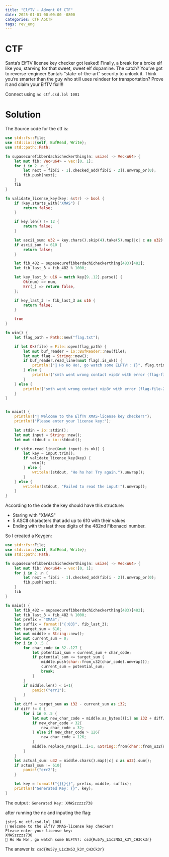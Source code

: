 ```yaml
---
title: "ElfTV - Advent Of CTF"
date: 2025-01-01 00:00:00 -0800
categories: CTF AoCTF
tags: rev_eng
---
```


# CTF

Santa’s ElfTV license key checker got leaked! Finally, a break for a broke elf like you, starving for that sweet, sweet elf dopamine. The catch? You’ve got to reverse-engineer Santa’s “state-of-the-art” security to unlock it. Think you’re smarter than the guy who still uses reindeer for transportation? Prove it and claim your ElfTV fix!!!!

Connect using `nc ctf.csd.lol 1001`
# Solution

The Source code for the ctf is:

```rust
use std::fs::File;
use std::io::{self, BufRead, Write};
use std::path::Path;

fn supasecurefibberdachicheckerthing(n: usize) -> Vec<u64> {
    let mut fib: Vec<u64> = vec![0, 1];
    for i in 2..n {
        let next = fib[i - 1].checked_add(fib[i - 2]).unwrap_or(0);
        fib.push(next);
    }
    fib
}

fn validate_license_key(key: &str) -> bool {
    if !key.starts_with("XMAS") {
        return false;
    }

    if key.len() != 12 {
        return false;
    }

    let ascii_sum: u32 = key.chars().skip(4).take(5).map(|c| c as u32).sum();
    if ascii_sum != 610 {
        return false;
    }

    let fib_482 = supasecurefibberdachicheckerthing(483)[482];
    let fib_last_3 = fib_482 % 1000;

    let key_last_3: u16 = match key[9..12].parse() {
        Ok(num) => num,
        Err(_) => return false,
    };

    if key_last_3 != fib_last_3 as u16 {
        return false;
    }

    true
}

fn win() {
    let flag_path = Path::new("flag.txt");

    if let Ok(file) = File::open(flag_path) {
        let mut buf_reader = io::BufReader::new(file);
        let mut flag = String::new();
        if buf_reader.read_line(&mut flag).is_ok() {
            println!("🎄 Ho Ho Ho!, go watch some ELFTV!: {}", flag.trim());
        } else {
            println!("smth went wrong contact vip3r with error (flag-file-1)");
        }
    } else {
        println!("smth went wrong contact vip3r with error (flag-file-2)");
    }
}


fn main() {
    println!("🎄 Welcome to the ElfTV XMAS-license key checker!");
    println!("Please enter your license key:");

    let stdin = io::stdin();
    let mut input = String::new();
    let mut stdout = io::stdout();

    if stdin.read_line(&mut input).is_ok() {
        let key = input.trim();
        if validate_license_key(key) {
            win();
        } else {
            writeln!(stdout, "Ho ho ho! Try again.").unwrap();
        }
    } else {
        writeln!(stdout, "Failed to read the input!").unwrap();
    }
}
```

According to the code the key should have this structure:
-  Staring with "XMAS"
-  5 ASCII characters that add up to 610 with their values
-  Ending with the last three digits of the 482nd Fibonacci number.

So I created a Keygen:

```rust
use std::fs::File;
use std::io::{self, BufRead, Write};
use std::path::Path;

fn supasecurefibberdachicheckerthing(n: usize) -> Vec<u64> {
    let mut fib: Vec<u64> = vec![0, 1];
    for i in 2..n {
        let next = fib[i - 1].checked_add(fib[i - 2]).unwrap_or(0);
        fib.push(next);
    }
    fib
}

fn main() {
    let fib_482 = supasecurefibberdachicheckerthing(483)[482];
    let fib_last_3 = fib_482 % 1000;
    let prefix = "XMAS";
    let suffix = format!("{:03}", fib_last_3);
    let target_sum = 610;
    let mut middle = String::new();
    let mut current_sum = 0;
    for i in 0..5 {
        for char_code in 32..127 {
            let potential_sum = current_sum + char_code;
            if potential_sum <= target_sum {
                middle.push(char::from_u32(char_code).unwrap());
                current_sum = potential_sum;
                break;
            }
        }
        if middle.len() < i+1{
            panic!("err1");
        }
    }
    let diff = target_sum as i32 - current_sum as i32;
    if diff != 0 {
        for i in 0..5 {
            let mut new_char_code = middle.as_bytes()[i] as i32 + diff/5;
            if new_char_code < 32{
                new_char_code = 32;
            } else if new_char_code > 126{
                new_char_code = 126;
            }
            middle.replace_range(i..i+1, &String::from(char::from_u32(new_char_code as u32).unwrap()));
        }
    }
    let actual_sum: u32 = middle.chars().map(|c| c as u32).sum();
    if actual_sum != 610{
        panic!("err2");
    }

    let key = format!("{}{}{}", prefix, middle, suffix);
    println!("Generated Key: {}", key);
}
```

The output : `Generated Key: XMASzzzzz738`

after running the nc and inputing the flag:

```ssh
jstr$ nc ctf.csd.lol 1001
🎄 Welcome to the ElfTV XMAS-license key checker!
Please enter your license key:
XMASzzzzz738
🎄 Ho Ho Ho!, go watch some ELFTV!: csd{Ru57y_L1c3N53_k3Y_CH3Ck3r}
```


The answer is: `csd{Ru57y_L1c3N53_k3Y_CH3Ck3r}`
